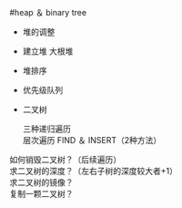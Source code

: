 #heap ＆ binary tree


- 堆的调整  
- 建立堆 大根堆
- 堆排序
- 优先级队列

    
- 二叉树

    三种递归遍历  
    层次遍历
    FIND ＆ INSERT（2种方法）
    

如何销毁二叉树？（后续遍历）  
求二叉树的深度？（左右子树的深度较大者+1）  
求二叉树的镜像？   
复制一颗二叉树？

